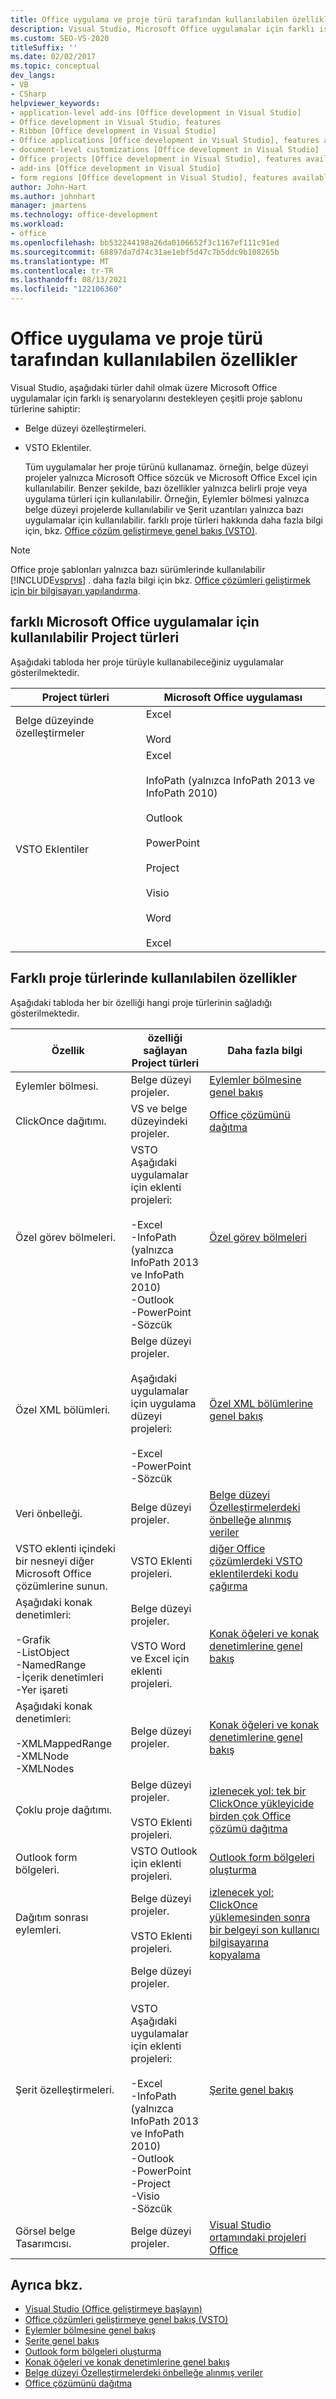 ```yaml
---
title: Office uygulama ve proje türü tarafından kullanılabilen özellikler
description: Visual Studio, Microsoft Office uygulamalar için farklı iş senaryolarını destekleyen çeşitli proje şablonu türlerine sahip olduğunu öğrenin.
ms.custom: SEO-VS-2020
titleSuffix: ''
ms.date: 02/02/2017
ms.topic: conceptual
dev_langs:
- VB
- CSharp
helpviewer_keywords:
- application-level add-ins [Office development in Visual Studio]
- Office development in Visual Studio, features
- Ribbon [Office development in Visual Studio]
- Office applications [Office development in Visual Studio], features available
- document-level customizations [Office development in Visual Studio]
- Office projects [Office development in Visual Studio], features available
- add-ins [Office development in Visual Studio]
- form regions [Office development in Visual Studio], features available
author: John-Hart
ms.author: johnhart
manager: jmartens
ms.technology: office-development
ms.workload:
- office
ms.openlocfilehash: bb532244198a26da0106652f3c1167ef111c91ed
ms.sourcegitcommit: 68897da7d74c31ae1ebf5d47c7b5ddc9b108265b
ms.translationtype: MT
ms.contentlocale: tr-TR
ms.lasthandoff: 08/13/2021
ms.locfileid: "122106360"
---
```

# <a name="features-available-by-office-application-and-project-type"></a>Office uygulama ve proje türü tarafından kullanılabilen özellikler
  Visual Studio, aşağıdaki türler dahil olmak üzere Microsoft Office uygulamalar için farklı iş senaryolarını destekleyen çeşitli proje şablonu türlerine sahiptir:

- Belge düzeyi özelleştirmeleri.

- VSTO Eklentiler.

  Tüm uygulamalar her proje türünü kullanamaz. örneğin, belge düzeyi projeler yalnızca Microsoft Office sözcük ve Microsoft Office Excel için kullanılabilir. Benzer şekilde, bazı özellikler yalnızca belirli proje veya uygulama türleri için kullanılabilir. Örneğin, Eylemler bölmesi yalnızca belge düzeyi projelerde kullanılabilir ve Şerit uzantıları yalnızca bazı uygulamalar için kullanılabilir. farklı proje türleri hakkında daha fazla bilgi için, bkz. [Office çözüm geliştirmeye genel bakış &#40;VSTO&#41;](../vsto/office-solutions-development-overview-vsto.md).

> [!NOTE]
> Office proje şablonları yalnızca bazı sürümlerinde kullanılabilir [!INCLUDE[vsprvs](../sharepoint/includes/vsprvs-md.md)] . daha fazla bilgi için bkz. [Office çözümleri geliştirmek için bir bilgisayarı yapılandırma](../vsto/configuring-a-computer-to-develop-office-solutions.md).

## <a name="project-types-available-for-different-microsoft-office-applications"></a>farklı Microsoft Office uygulamalar için kullanılabilir Project türleri
 Aşağıdaki tabloda her proje türüyle kullanabileceğiniz uygulamalar gösterilmektedir.

|Project türleri|Microsoft Office uygulaması|
|-------------------|----------------------------------|
|Belge düzeyinde özelleştirmeler|Excel<br /><br /> Word|
|VSTO Eklentiler|Excel<br /><br /> InfoPath (yalnızca InfoPath 2013 ve InfoPath 2010)<br /><br /> Outlook<br /><br /> PowerPoint<br /><br /> Project<br /><br /> Visio<br /><br /> Word<br /><br /> Excel|

## <a name="features-available-in-different-project-types"></a>Farklı proje türlerinde kullanılabilen özellikler
 Aşağıdaki tabloda her bir özelliği hangi proje türlerinin sağladığı gösterilmektedir.

|Özellik|özelliği sağlayan Project türleri|Daha fazla bilgi|
|-------------|--------------------------------------------|---------------------|
|Eylemler bölmesi.|Belge düzeyi projeler.|[Eylemler bölmesine genel bakış](../vsto/actions-pane-overview.md)|
|ClickOnce dağıtımı.|VS ve belge düzeyindeki projeler.|[Office çözümünü dağıtma](../vsto/deploying-an-office-solution.md)|
|Özel görev bölmeleri.|VSTO Aşağıdaki uygulamalar için eklenti projeleri:<br /><br /> -Excel<br />-InfoPath (yalnızca InfoPath 2013 ve InfoPath 2010)<br />-Outlook<br />-PowerPoint<br />-Sözcük|[Özel görev bölmeleri](../vsto/custom-task-panes.md)|
|Özel XML bölümleri.|Belge düzeyi projeler.<br /><br /> Aşağıdaki uygulamalar için uygulama düzeyi projeleri:<br /><br /> -Excel<br />-PowerPoint<br />-Sözcük|[Özel XML bölümlerine genel bakış](../vsto/custom-xml-parts-overview.md)|
|Veri önbelleği.|Belge düzeyi projeler.|[Belge düzeyi Özelleştirmelerdeki önbelleğe alınmış veriler](../vsto/cached-data-in-document-level-customizations.md)|
|VSTO eklenti içindeki bir nesneyi diğer Microsoft Office çözümlerine sunun.|VSTO Eklenti projeleri.|[diğer Office çözümlerdeki VSTO eklentilerdeki kodu çağırma](../vsto/calling-code-in-vsto-add-ins-from-other-office-solutions.md)|
|Aşağıdaki konak denetimleri:<br /><br /> -Grafik<br />-ListObject<br />-NamedRange<br />-İçerik denetimleri<br />-Yer işareti|Belge düzeyi projeler.<br /><br /> VSTO Word ve Excel için eklenti projeleri.|[Konak öğeleri ve konak denetimlerine genel bakış](../vsto/host-items-and-host-controls-overview.md)|
|Aşağıdaki konak denetimleri:<br /><br /> -XMLMappedRange<br />-XMLNode<br />-XMLNodes|Belge düzeyi projeler.|[Konak öğeleri ve konak denetimlerine genel bakış](../vsto/host-items-and-host-controls-overview.md)|
|Çoklu proje dağıtımı.|Belge düzeyi projeler.<br /><br /> VSTO Eklenti projeleri.|[izlenecek yol: tek bir ClickOnce yükleyicide birden çok Office çözümü dağıtma](/previous-versions/dd465290(v=vs.110))|
|Outlook form bölgeleri.|VSTO Outlook için eklenti projeleri.|[Outlook form bölgeleri oluşturma](../vsto/creating-outlook-form-regions.md)|
|Dağıtım sonrası eylemleri.|Belge düzeyi projeler.<br /><br /> VSTO Eklenti projeleri.|[izlenecek yol: ClickOnce yüklemesinden sonra bir belgeyi son kullanıcı bilgisayarına kopyalama](/previous-versions/dd465291(v=vs.110))|
|Şerit özelleştirmeleri.|Belge düzeyi projeler.<br /><br /> VSTO Aşağıdaki uygulamalar için eklenti projeleri:<br /><br /> -Excel<br />-InfoPath (yalnızca InfoPath 2013 ve InfoPath 2010)<br />-Outlook<br />-PowerPoint<br />-Project<br />-Visio<br />-Sözcük|[Şerite genel bakış](../vsto/ribbon-overview.md)|
|Görsel belge Tasarımcısı.|Belge düzeyi projeler.|[Visual Studio ortamındaki projeleri Office](../vsto/office-projects-in-the-visual-studio-environment.md)|

## <a name="see-also"></a>Ayrıca bkz.
- [Visual Studio &#40;Office geliştirmeye başlayın&#41;](../vsto/getting-started-office-development-in-visual-studio.md)
- [Office çözümleri geliştirmeye genel bakış &#40;VSTO&#41;](../vsto/office-solutions-development-overview-vsto.md)
- [Eylemler bölmesine genel bakış](../vsto/actions-pane-overview.md)
- [Şerite genel bakış](../vsto/ribbon-overview.md)
- [Outlook form bölgeleri oluşturma](../vsto/creating-outlook-form-regions.md)
- [Konak öğeleri ve konak denetimlerine genel bakış](../vsto/host-items-and-host-controls-overview.md)
- [Belge düzeyi Özelleştirmelerdeki önbelleğe alınmış veriler](../vsto/cached-data-in-document-level-customizations.md)
- [Office çözümünü dağıtma](../vsto/deploying-an-office-solution.md)